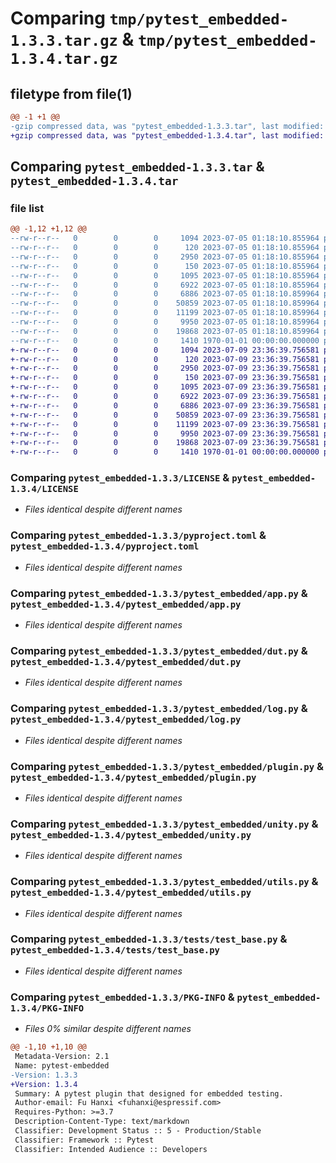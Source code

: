 # Comparing `tmp/pytest_embedded-1.3.3.tar.gz` & `tmp/pytest_embedded-1.3.4.tar.gz`

## filetype from file(1)

```diff
@@ -1 +1 @@
-gzip compressed data, was "pytest_embedded-1.3.3.tar", last modified: Fri Jan  1 00:00:00 2016, max compression
+gzip compressed data, was "pytest_embedded-1.3.4.tar", last modified: Fri Jan  1 00:00:00 2016, max compression
```

## Comparing `pytest_embedded-1.3.3.tar` & `pytest_embedded-1.3.4.tar`

### file list

```diff
@@ -1,12 +1,12 @@
--rw-r--r--   0        0        0     1094 2023-07-05 01:18:10.855964 pytest_embedded-1.3.3/LICENSE
--rw-r--r--   0        0        0      120 2023-07-05 01:18:10.855964 pytest_embedded-1.3.3/README.md
--rw-r--r--   0        0        0     2950 2023-07-05 01:18:10.855964 pytest_embedded-1.3.3/pyproject.toml
--rw-r--r--   0        0        0      150 2023-07-05 01:18:10.855964 pytest_embedded-1.3.3/pytest_embedded/__init__.py
--rw-r--r--   0        0        0     1095 2023-07-05 01:18:10.855964 pytest_embedded-1.3.3/pytest_embedded/app.py
--rw-r--r--   0        0        0     6922 2023-07-05 01:18:10.855964 pytest_embedded-1.3.3/pytest_embedded/dut.py
--rw-r--r--   0        0        0     6886 2023-07-05 01:18:10.859964 pytest_embedded-1.3.3/pytest_embedded/log.py
--rw-r--r--   0        0        0    50859 2023-07-05 01:18:10.859964 pytest_embedded-1.3.3/pytest_embedded/plugin.py
--rw-r--r--   0        0        0    11199 2023-07-05 01:18:10.859964 pytest_embedded-1.3.3/pytest_embedded/unity.py
--rw-r--r--   0        0        0     9950 2023-07-05 01:18:10.859964 pytest_embedded-1.3.3/pytest_embedded/utils.py
--rw-r--r--   0        0        0    19868 2023-07-05 01:18:10.859964 pytest_embedded-1.3.3/tests/test_base.py
--rw-r--r--   0        0        0     1410 1970-01-01 00:00:00.000000 pytest_embedded-1.3.3/PKG-INFO
+-rw-r--r--   0        0        0     1094 2023-07-09 23:36:39.756581 pytest_embedded-1.3.4/LICENSE
+-rw-r--r--   0        0        0      120 2023-07-09 23:36:39.756581 pytest_embedded-1.3.4/README.md
+-rw-r--r--   0        0        0     2950 2023-07-09 23:36:39.756581 pytest_embedded-1.3.4/pyproject.toml
+-rw-r--r--   0        0        0      150 2023-07-09 23:36:39.756581 pytest_embedded-1.3.4/pytest_embedded/__init__.py
+-rw-r--r--   0        0        0     1095 2023-07-09 23:36:39.756581 pytest_embedded-1.3.4/pytest_embedded/app.py
+-rw-r--r--   0        0        0     6922 2023-07-09 23:36:39.756581 pytest_embedded-1.3.4/pytest_embedded/dut.py
+-rw-r--r--   0        0        0     6886 2023-07-09 23:36:39.756581 pytest_embedded-1.3.4/pytest_embedded/log.py
+-rw-r--r--   0        0        0    50859 2023-07-09 23:36:39.756581 pytest_embedded-1.3.4/pytest_embedded/plugin.py
+-rw-r--r--   0        0        0    11199 2023-07-09 23:36:39.756581 pytest_embedded-1.3.4/pytest_embedded/unity.py
+-rw-r--r--   0        0        0     9950 2023-07-09 23:36:39.756581 pytest_embedded-1.3.4/pytest_embedded/utils.py
+-rw-r--r--   0        0        0    19868 2023-07-09 23:36:39.756581 pytest_embedded-1.3.4/tests/test_base.py
+-rw-r--r--   0        0        0     1410 1970-01-01 00:00:00.000000 pytest_embedded-1.3.4/PKG-INFO
```

### Comparing `pytest_embedded-1.3.3/LICENSE` & `pytest_embedded-1.3.4/LICENSE`

 * *Files identical despite different names*

### Comparing `pytest_embedded-1.3.3/pyproject.toml` & `pytest_embedded-1.3.4/pyproject.toml`

 * *Files identical despite different names*

### Comparing `pytest_embedded-1.3.3/pytest_embedded/app.py` & `pytest_embedded-1.3.4/pytest_embedded/app.py`

 * *Files identical despite different names*

### Comparing `pytest_embedded-1.3.3/pytest_embedded/dut.py` & `pytest_embedded-1.3.4/pytest_embedded/dut.py`

 * *Files identical despite different names*

### Comparing `pytest_embedded-1.3.3/pytest_embedded/log.py` & `pytest_embedded-1.3.4/pytest_embedded/log.py`

 * *Files identical despite different names*

### Comparing `pytest_embedded-1.3.3/pytest_embedded/plugin.py` & `pytest_embedded-1.3.4/pytest_embedded/plugin.py`

 * *Files identical despite different names*

### Comparing `pytest_embedded-1.3.3/pytest_embedded/unity.py` & `pytest_embedded-1.3.4/pytest_embedded/unity.py`

 * *Files identical despite different names*

### Comparing `pytest_embedded-1.3.3/pytest_embedded/utils.py` & `pytest_embedded-1.3.4/pytest_embedded/utils.py`

 * *Files identical despite different names*

### Comparing `pytest_embedded-1.3.3/tests/test_base.py` & `pytest_embedded-1.3.4/tests/test_base.py`

 * *Files identical despite different names*

### Comparing `pytest_embedded-1.3.3/PKG-INFO` & `pytest_embedded-1.3.4/PKG-INFO`

 * *Files 0% similar despite different names*

```diff
@@ -1,10 +1,10 @@
 Metadata-Version: 2.1
 Name: pytest-embedded
-Version: 1.3.3
+Version: 1.3.4
 Summary: A pytest plugin that designed for embedded testing.
 Author-email: Fu Hanxi <fuhanxi@espressif.com>
 Requires-Python: >=3.7
 Description-Content-Type: text/markdown
 Classifier: Development Status :: 5 - Production/Stable
 Classifier: Framework :: Pytest
 Classifier: Intended Audience :: Developers
```

